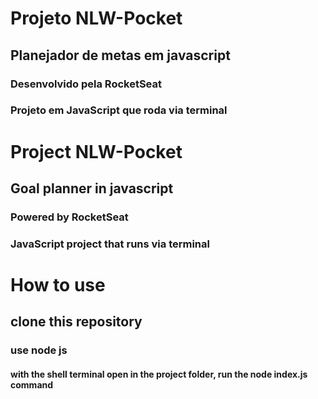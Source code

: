 # Projeto NLW-Pocket
## Planejador de metas em javascript


### Desenvolvido pela RocketSeat
### Projeto em JavaScript que roda via terminal


# Project NLW-Pocket
## Goal planner in javascript

### Powered by RocketSeat
### JavaScript project that runs via terminal

# How to use
## clone this repository
### use node js
#### with the shell terminal open in the project folder, run the node index.js command